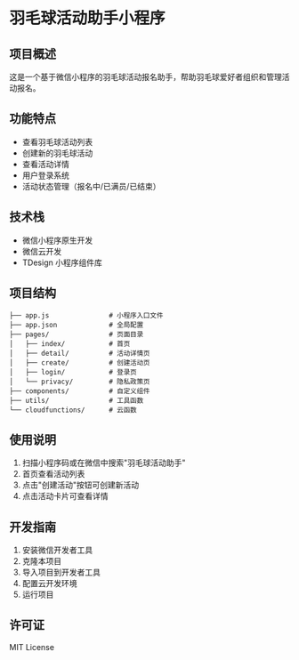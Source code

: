 # 羽毛球活动助手小程序

## 项目概述
这是一个基于微信小程序的羽毛球活动报名助手，帮助羽毛球爱好者组织和管理活动报名。

## 功能特点
- 查看羽毛球活动列表
- 创建新的羽毛球活动
- 查看活动详情
- 用户登录系统
- 活动状态管理（报名中/已满员/已结束）

## 技术栈
- 微信小程序原生开发
- 微信云开发
- TDesign 小程序组件库

## 项目结构
```
├── app.js               # 小程序入口文件
├── app.json             # 全局配置
├── pages/               # 页面目录
│   ├── index/           # 首页
│   ├── detail/          # 活动详情页
│   ├── create/          # 创建活动页
│   ├── login/           # 登录页
│   └── privacy/         # 隐私政策页
├── components/          # 自定义组件
├── utils/               # 工具函数
└── cloudfunctions/      # 云函数
```

## 使用说明
1. 扫描小程序码或在微信中搜索"羽毛球活动助手"
2. 首页查看活动列表
3. 点击"创建活动"按钮可创建新活动
4. 点击活动卡片可查看详情

## 开发指南
1. 安装微信开发者工具
2. 克隆本项目
3. 导入项目到开发者工具
4. 配置云开发环境
5. 运行项目

## 许可证
MIT License